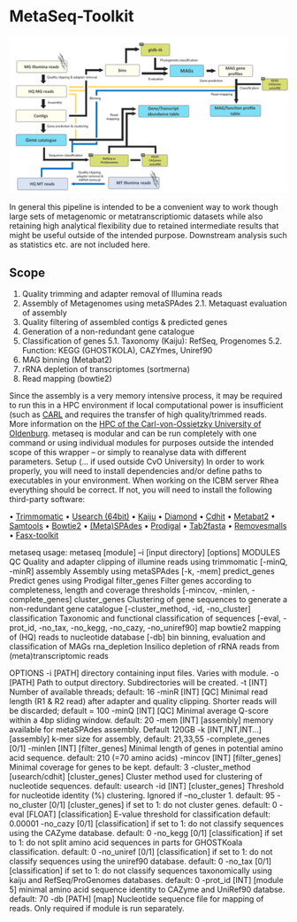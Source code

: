 # MetaSeq-Toolkit
![MetaSeq_Flowchart](images/MetaSeq.png)


In general this pipeline is intended to be a convenient way to work though large sets of metagenomic or metatranscriptiomic datasets while also retaining high analytical flexibility due to retained intermediate results that might be useful outside of the intended purpose. Downstream analysis such as statistics etc. are not included here.

## Scope
1.	Quality trimming and adapter removal of Illumina reads
2.	Assembly of Metagenomes using metaSPAdes
  2.1.	Metaquast evaluation of assembly
3.	Quality filtering of assembled contigs & predicted genes
4.	Generation of a non-redundant gene catalogue
5.	Classification of genes
  5.1.	Taxonomy (Kaiju): RefSeq, Progenomes
  5.2.	Function: KEGG (GHOSTKOLA), CAZYmes, Uniref90
6.	MAG binning (Metabat2)
7.	rRNA depletion of transcriptomes (sortmerna)
8.	Read mapping (bowtie2) 

Since the assembly is a very memory intensive process, it may be required to run this in a HPC environment if local computational power is insufficient (such as [CARL](https://uol.de/fk5/wr/hochleistungsrechnen/hpc-facilities) and requires the transfer of high quality/trimmed reads. More information on the [HPC of the Carl-von-Ossietzky University of Oldenburg](https://uol.de/fk5/wr/hochleistungsrechnen/faq-frequently-asked-questions). metaseq is modular and can be run completely with one command or using individual modules for purposes outside the intended scope of this wrapper – or simply to reanalyse data with different parameters. 
Setup (… if used outside CvO University)
In order to work properly, you will need to install dependencies and/or define paths to executables in your environment. When working on the ICBM server Rhea everything should be correct. If not, you will need to install the following third-party software:

•	[Trimmomatic](http://www.usadellab.org/cms/?page=trimmomatic)
•	[Usearch (64bit)](https://www.drive5.com/usearch/)
•	[Kaiju](https://kaiju.binf.ku.dk/)
•	[Diamond](https://github.com/bbuchfink/diamond)
•	[Cdhit](https://github.com/weizhongli/cdhit)
•	[Metabat2](https://kbase.us/applist/apps/metabat/run_metabat/release)
•	[Samtools](http://www.htslib.org/)
•	[Bowtie2](http://bowtie-bio.sourceforge.net/bowtie2/index.shtml)
•	[(Meta)SPAdes](https://cab.spbu.ru/software/meta-spades/)
•	[Prodigal](https://github.com/hyattpd/Prodigal)
•	[Tab2fasta](https://github.com/shenwei356/bio_scripts/blob/master/sequence/tab2fasta)
•	[Removesmalls](https://github.com/burgsdorf/removesmalls/blob/master/removesmalls.pl)
•	[Fasx-toolkit](http://hannonlab.cshl.edu/fastx_toolkit/)

metaseq usage: 
metaseq [module] –i [input directory] [options]
MODULES
QC			Quality and adapter clipping of illumine reads using trimmomatic [-minQ, 			-minR]
assembly		Assembly using metaSPAdes [-k, -mem]
predict_genes		Predict genes using Prodigal
filter_genes	 	Filter genes according to completeness, length and coverage thresholds 				[-mincov, -minlen, -complete_genes]
cluster_genes		Clustering of gene sequences to generate a non-redundant gene catalogue 			[-cluster_method, -id, -no_cluster]
classification	Taxonomic and functional classification of sequences [-eval, -prot_id, 	         -no_tax, -no_kegg, -no_cazy, -no_uniref90]
map	bowtie2 mapping of (HQ) reads to nucleotide database [-db]
bin	binning, evaluation and classification of MAGs
rna_depletion	Insilico depletion of rRNA reads from (meta)transcriptomic reads

OPTIONS
-i 		[PATH] directory containing input files. Varies with module.
-o 			[PATH] Path to output directory. Subdirectories will be created.
-t 			[INT] Number of available threads; default: 16
-minR 	[INT] [QC] Minimal read length (R1 & R2 read) after adapter and quality clipping. Shorter reads will be discarded; default = 100
-minQ 		[INT] [QC] Minimal average Q-score within a 4bp sliding window.
default: 20
-mem		[INT] [assembly] memory available for metaSPAdes assembly. Default 120GB
-k			[INT,INT,INT…] [assembly] k-mer size for assembly, default: 21,33,55
-complete_genes	[0/1] 
-minlen	[INT] [filter_genes] Minimal length of genes in potential amino acid sequence. default: 210 (=70 amino acids)
-mincov 		[INT] [filter_genes] Minimal coverage for genes to be kept. default: 3
-cluster_method	[usearch/cdhit] [cluster_genes] Cluster method used for clustering of nucleotide sequences. default: usearch
-id 	[INT] [cluster_genes] Threshold for nucleotide identity (%) clustering.  Ignored if –no_cluster 1. default: 95
-no_cluster		[0/1] [cluster_genes] if set to 1: do not cluster genes. default: 0
-eval	[FLOAT] [classification] E-value threshold for classification default: 0.00001
-no_cazy	[0/1] [classification] if set to 1: do not classify sequences using the CAZyme database. default: 0
-no_kegg	[0/1] [classification] if set to 1: do not split amino acid sequences in parts for GHOSTKoala classification. default: 0
-no_uniref	[0/1] [classification] if set to 1: do not classify sequences using the uniref90 database. default: 0
-no_tax	[0/1] [classification] if set to 1: do not classify sequences taxonomically using kaiju and RefSeq/ProGenomes databases. default: 0
-prot_id	[INT] [module 5] minimal amino acid sequence identity to CAZyme and UniRef90 databse. default: 70
-db	[PATH] [map] Nucleotide sequence file for mapping of reads. Only required if module is run separately.


